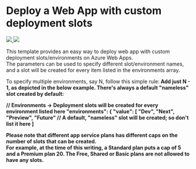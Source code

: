 # Deploy a Web App with custom deployment slots

<a href="https://portal.azure.com/#create/Microsoft.Template/uri/https%3A%2F%2Fraw.githubusercontent.com%2FAzure%2Fazure-quickstart-templates%2Fmaster%2F101-webapp-custom-deployment-slots%2Fazuredeploy.json" target="_blank">
  <img src="http://azuredeploy.net/deploybutton.png"/>
</a>
<a href="http://armviz.io/#/?load=https%3A%2F%2Fraw.githubusercontent.com%2FAzure%2Fazure-quickstart-templates%2Fmaster%2F101-webapp-custom-deployment-slots%2Fazuredeploy.json" target="_blank">
  <img src="http://armviz.io/visualizebutton.png"/>
</a>

This template provides an easy way to deploy web app with custom deployment slots/environments on Azure Web Apps.<br>
The parameters can be used to specify different slot/environment names, and a slot will be created for every item listed in the environments array.

To specify multiple environments, say N, follow this simple rule:<b>
Add just N - 1, as depicted in the below example. There's always a default "nameless" slot created by default:

// Environments -> Deployment slots will be created for every environment listed here
    "environments": {
      "value": [
        "Dev",
        "Next",
        "Preview",
        "Future"
        // A default, "nameless" slot will be created; so don't list it here
      ]

Please note that different app service plans has different caps on the number of slots that can be created.<br>
For example, at the time of this writing, a Standard plan puts a cap of <b>5</b> and a Premium plan <b>20</b>. The Free, Shared or Basic plans are not allowed to have any slots.
